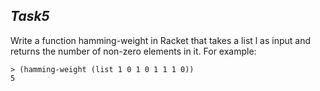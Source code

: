 ## **_Task5_**

Write a function hamming-weight in Racket that takes a list l as input and returns the number of non-zero elements in it. For example:

```
> (hamming-weight (list 1 0 1 0 1 1 1 0)) 
5
```

